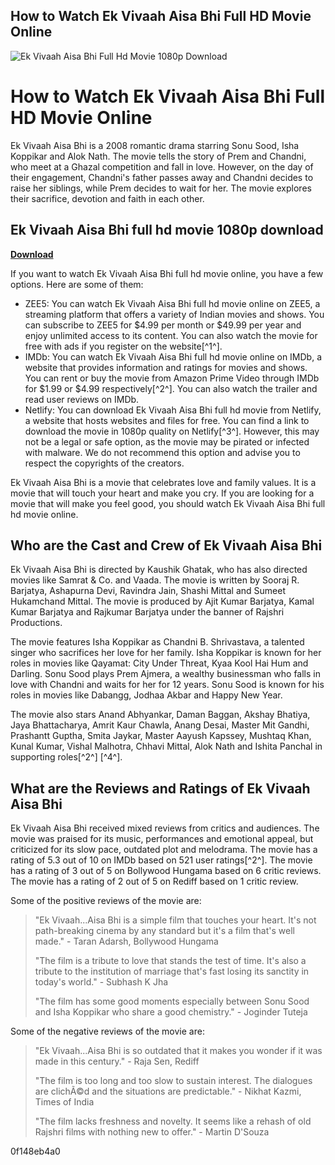 ## How to Watch Ek Vivaah Aisa Bhi Full HD Movie Online

 
![Ek Vivaah Aisa Bhi Full Hd Movie 1080p Download](https://i.imgur.com/kABbfAf.jpg)

 
# How to Watch Ek Vivaah Aisa Bhi Full HD Movie Online
 
Ek Vivaah Aisa Bhi is a 2008 romantic drama starring Sonu Sood, Isha Koppikar and Alok Nath. The movie tells the story of Prem and Chandni, who meet at a Ghazal competition and fall in love. However, on the day of their engagement, Chandni's father passes away and Chandni decides to raise her siblings, while Prem decides to wait for her. The movie explores their sacrifice, devotion and faith in each other.
 
## Ek Vivaah Aisa Bhi full hd movie 1080p download


[**Download**](https://www.google.com/url?q=https%3A%2F%2Furllio.com%2F2tK4RV&sa=D&sntz=1&usg=AOvVaw2WL9jhehPP7krScs_H7eEI)

 
If you want to watch Ek Vivaah Aisa Bhi full hd movie online, you have a few options. Here are some of them:
 
- ZEE5: You can watch Ek Vivaah Aisa Bhi full hd movie online on ZEE5, a streaming platform that offers a variety of Indian movies and shows. You can subscribe to ZEE5 for $4.99 per month or $49.99 per year and enjoy unlimited access to its content. You can also watch the movie for free with ads if you register on the website[^1^].
- IMDb: You can watch Ek Vivaah Aisa Bhi full hd movie online on IMDb, a website that provides information and ratings for movies and shows. You can rent or buy the movie from Amazon Prime Video through IMDb for $1.99 or $4.99 respectively[^2^]. You can also watch the trailer and read user reviews on IMDb.
- Netlify: You can download Ek Vivaah Aisa Bhi full hd movie from Netlify, a website that hosts websites and files for free. You can find a link to download the movie in 1080p quality on Netlify[^3^]. However, this may not be a legal or safe option, as the movie may be pirated or infected with malware. We do not recommend this option and advise you to respect the copyrights of the creators.

Ek Vivaah Aisa Bhi is a movie that celebrates love and family values. It is a movie that will touch your heart and make you cry. If you are looking for a movie that will make you feel good, you should watch Ek Vivaah Aisa Bhi full hd movie online.
  
## Who are the Cast and Crew of Ek Vivaah Aisa Bhi
 
Ek Vivaah Aisa Bhi is directed by Kaushik Ghatak, who has also directed movies like Samrat & Co. and Vaada. The movie is written by Sooraj R. Barjatya, Ashapurna Devi, Ravindra Jain, Shashi Mittal and Sumeet Hukamchand Mittal. The movie is produced by Ajit Kumar Barjatya, Kamal Kumar Barjatya and Rajkumar Barjatya under the banner of Rajshri Productions.
 
The movie features Isha Koppikar as Chandni B. Shrivastava, a talented singer who sacrifices her love for her family. Isha Koppikar is known for her roles in movies like Qayamat: City Under Threat, Kyaa Kool Hai Hum and Darling. Sonu Sood plays Prem Ajmera, a wealthy businessman who falls in love with Chandni and waits for her for 12 years. Sonu Sood is known for his roles in movies like Dabangg, Jodhaa Akbar and Happy New Year.
 
The movie also stars Anand Abhyankar, Daman Baggan, Akshay Bhatiya, Jaya Bhattacharya, Amrit Kaur Chawla, Anang Desai, Master Mit Gandhi, Prashantt Guptha, Smita Jaykar, Master Aayush Kapssey, Mushtaq Khan, Kunal Kumar, Vishal Malhotra, Chhavi Mittal, Alok Nath and Ishita Panchal in supporting roles[^2^] [^4^].
  
## What are the Reviews and Ratings of Ek Vivaah Aisa Bhi
 
Ek Vivaah Aisa Bhi received mixed reviews from critics and audiences. The movie was praised for its music, performances and emotional appeal, but criticized for its slow pace, outdated plot and melodrama. The movie has a rating of 5.3 out of 10 on IMDb based on 521 user ratings[^2^]. The movie has a rating of 3 out of 5 on Bollywood Hungama based on 6 critic reviews. The movie has a rating of 2 out of 5 on Rediff based on 1 critic review.
 
Some of the positive reviews of the movie are:

> "Ek Vivaah...Aisa Bhi is a simple film that touches your heart. It's not path-breaking cinema by any standard but it's a film that's well made." - Taran Adarsh, Bollywood Hungama
> 
> 
> "The film is a tribute to love that stands the test of time. It's also a tribute to the institution of marriage that's fast losing its sanctity in today's world." - Subhash K Jha
> 
> 
> "The film has some good moments especially between Sonu Sood and Isha Koppikar who share a good chemistry." - Joginder Tuteja

Some of the negative reviews of the movie are:

> "Ek Vivaah...Aisa Bhi is so outdated that it makes you wonder if it was made in this century." - Raja Sen, Rediff
> 
> 
> "The film is too long and too slow to sustain interest. The dialogues are clichÃ©d and the situations are predictable." - Nikhat Kazmi, Times of India
> 
> 
> "The film lacks freshness and novelty. It seems like a rehash of old Rajshri films with nothing new to offer." - Martin D'Souza

 0f148eb4a0
